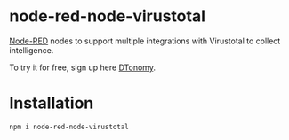 # node-red-node-virustotal
[Node-RED](https://nodered.org/) nodes to support multiple integrations with Virustotal to collect intelligence.

To try it for free, sign up here [DTonomy](https://www.dtonomy.com/pricing/). 
# Installation
```
npm i node-red-node-virustotal
```